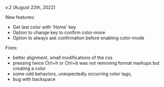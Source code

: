 v.2 (August 22th, 2022)

New features:
  - Get last color with 'Home' key
  - Option to change key to confirm color-more
  - Option to always ask confirmation before enabling color-mode

Fixes:
  - better alignment, small modifications of the css
  - pressing twice Ctrl+h or Ctrl+b was not removing format markups but creating a color
  - some odd behaviors, unexpectedly occurring color tags,
  - bug with backspace
